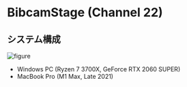 # BibcamStage (Channel 22)

## システム構成

![figure](https://user-images.githubusercontent.com/343936/178763311-e83292d4-b131-485c-ba31-cc82751dbd75.png)

- Windows PC (Ryzen 7 3700X, GeForce RTX 2060 SUPER)
- MacBook Pro (M1 Max, Late 2021)
